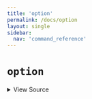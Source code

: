 ```yaml
---
title: 'option'
permalink: /docs/option
layout: single
sidebar:
  nav: 'command_reference'
---
```


# `option`



<details>
  <summary>View Source</summary>

{% highlight sh %}

!fn --shellpen-private writeDSL writeln "$1)"
!fn --shellpen-private contexts push "::"
{% endhighlight %}

</details>









